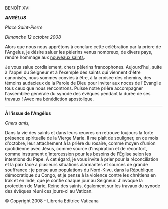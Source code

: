 BENOÎT XVI

***ANGÉLUS***

*Place Saint-Pierre*

*Dimanche 12 octobre 2008*

Alors que nous nous apprêtons à conclure cette célébration par la prière de l'Angelus, je désire saluer les pèlerins venus nombreux, de divers pays, rendre hommage aux [nouveaux saints](http://w2.vatican.va/content/benedict-xvi/fr/homilies/2008/documents/hf_ben-xvi_hom_20081012_canonizzazioni.html).

Je vous salue cordialement, chers pèlerins francophones. Aujourd'hui, suite à l'appel du Seigneur et à l'exemple des saints qui viennent d'être canonisés, nous sommes conviés à être, à la croisée des chemins, des témoins audacieux de la Parole de Dieu pour inviter aux noces de l'Evangile tous ceux que nous rencontrons. Puisse notre prière accompagner l'assemblée générale du synode des évêques pendant la durée de ses travaux ! Avec ma bénédiction apostolique.

* * *

**À l'issue de l'Angélus**

*Chers amis,*

Dans la vie des saints et dans leurs œuvres on retrouve toujours la forte présence spirituelle de la Vierge Marie. Il me plaît de souligner, en ce mois d'octobre, leur attachement à la prière du rosaire, comme moyen d'union quotidienne avec Jésus, comme source d'inspiration et de réconfort, comme instrument d'intercession pour les besoins de l'Église selon les intentions du Pape. À cet égard, je vous invite à prier pour la réconciliation et la paix face à plusieurs situations alarmantes et sources de grande souffrance : je pense aux populations du Nord-Kivu, dans la République démocratique du Congo, et je pense à la violence contre les chrétiens en Irak et en Inde, que je confie chaque jour au Seigneur. J'invoque la protection de Marie, Reine des saints, également sur les travaux du synode des évêques réuni ces jours-ci au Vatican.

© Copyright 2008 - Libreria Editrice Vaticana
